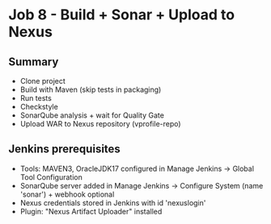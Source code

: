 # Job 8 - Build + Sonar + Upload to Nexus

## Summary
- Clone project
- Build with Maven (skip tests in packaging)
- Run tests
- Checkstyle
- SonarQube analysis + wait for Quality Gate
- Upload WAR to Nexus repository (vprofile-repo)

## Jenkins prerequisites
- Tools: MAVEN3, OracleJDK17 configured in Manage Jenkins -> Global Tool Configuration
- SonarQube server added in Manage Jenkins -> Configure System (name 'sonar') + webhook optional
- Nexus credentials stored in Jenkins with id 'nexuslogin'
- Plugin: "Nexus Artifact Uploader" installed
